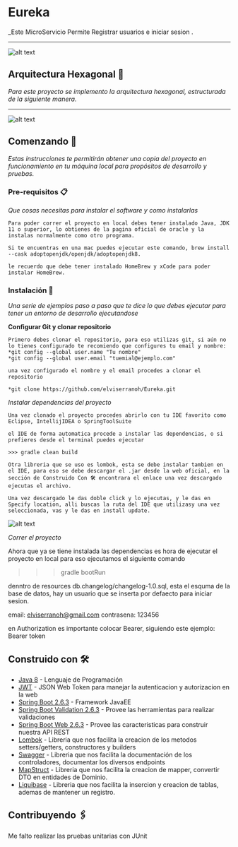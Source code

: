 # Eureka

_Este MicroServicio Permite Registrar usuarios e iniciar sesion
.
***
![alt text](https://i.ibb.co/zGVTnXd/Captura-de-Pantalla-2022-03-01-a-la-s-5-42-26-p-m.png)

## Arquitectura Hexagonal 🚀

_Para este proyecto se implemento la arquitectura hexagonal, estructurada de la siguiente manera._
***
![alt text](https://i.ibb.co/QY6xc5w/Captura-de-Pantalla-2022-03-01-a-la-s-5-45-47-p-m.png)

## Comenzando 🚀

_Estas instrucciones te permitirán obtener una copia del proyecto en funcionamiento en tu máquina local para propósitos de desarrollo y pruebas._

### Pre-requisitos 📋

_Que cosas necesitas para instalar el software y como instalarlas_

```
Para poder correr el proyecto en local debes tener instalado Java, JDK 11 o superior, lo obtienes de la pagina oficial de oracle y la instalas normalmente como otro programa.

Si te encuentras en una mac puedes ejecutar este comando, brew install --cask adoptopenjdk/openjdk/adoptopenjdk8.

le recuerdo que debe tener instalado HomeBrew y xCode para poder instalar HomeBrew.
```

### Instalación 🔧

_Una serie de ejemplos paso a paso que te dice lo que debes ejecutar para tener un entorno de desarrollo ejecutandose_

__Configurar Git y clonar repositorio__

```
Primero debes clonar el repositorio, para eso utilizas git, si aún no lo tienes configurado te recomiendo que configures tu email y nombre:
*git config --global user.name "Tu nombre"
*git config --global user.email "tuemial@ejemplo.com"

una vez configurado el nombre y el email procedes a clonar el repositorio

*git clone https://github.com/elviserranoh/Eureka.git

```

_Instalar dependencias del proyecto_

```
Una vez clonado el proyecto procedes abrirlo con tu IDE favorito como Eclipse, IntellijIDEA o SpringToolSuite

el IDE de forma automatica procede a instalar las dependencias, o si prefieres desde el terminal puedes ejecutar

>>> gradle clean build

Otra libreria que se uso es lombok, esta se debe instalar tambien en el IDE, para eso se debe descargar el .jar desde la web oficial, en la sección de Construido Con 🛠️ encontrara el enlace una vez descargado ejecutas el archivo.

Una vez descargado le das doble click y lo ejecutas, y le das en Specify location, alli buscas la ruta del IDE que utilizasy una vez seleccionada, vas y le das en install update.

```

![alt text](https://projectlombok.org/img/lombok-installer.png)

_Correr el proyecto_

Ahora que ya se tiene instalada las dependencias es hora de ejecutar el proyecto en local para eso ejecutamos el siguiente comando
>>> gradle bootRun

denntro de resources db.changelog/changelog-1.0.sql, esta el esquma de la base de datos, hay un usuario que se inserta por defaecto para iniciar sesion.

email: elviserranoh@gmail.com
contrasena: 123456

en Authorization es importante colocar Bearer, siguiendo este ejemplo:
Bearer token


## Construido con 🛠️

* [Java 8](https://www.java.com/download/) - Lenguaje de Programación
* [JWT](https://jwt.io/) - JSON Web Token para manejar la autenticacion y autorizacion en la web
* [Spring Boot 2.6.3](https://spring.io/projects/spring-boot) - Framework JavaEE
* [Spring Boot Validation 2.6.3](https://spring.io/projects/spring-boot) - Provee las herramientas para realizar validaciones 
* [Spring Boot Web 2.6.3](https://spring.io/projects/spring-boot) - Provee las caracteristicas para construir nuestra API REST
* [Lombok](https://projectlombok.org/) - Libreria que nos facilita la creacion de los metodos setters/getters, constructores y builders
* [Swagger](https://swagger.io/) - Libreria que nos facilita la documentación de los controladores, documentar los diversos endpoints
* [MapStruct](https://mapstruct.org/) - Libreria que nos facilita la creacion de mapper, convertir DTO en entidades de Dominio.
* [Liquibase](https://liquibase.org/) - Libreria que nos facilita la insercion y creacion de tablas, ademas de mantener un registro.

## Contribuyendo 🖇️

Me falto realizar las pruebas unitarias con JUnit

